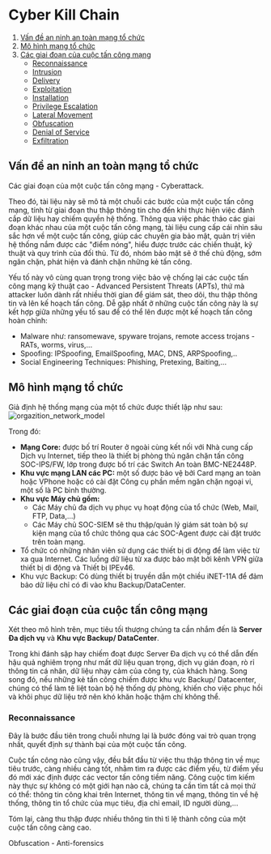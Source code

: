 # Cyber Kill Chain
1. [Vấn đề an ninh an toàn mạng tổ chức](#Vấn-đề-an-ninh-an-toàn-mạng-tổ-chức)
2. [Mô hình mạng tổ chức](Mô-hình-mạng-tổ-chức)
3. [Các giai đoạn của cuộc tấn công mạng](#Các-giai-đoạn-của-cuộc-tấn-công-mạng)
    - [Reconnaissance](#Reconnaissance)
    - [Intrusion](#Intrusion)
    - [Delivery](#Delivery)
    - [Exploitation](#Exploitation)
    - [Installation](#Installation)
    - [Privilege Escalation](#Privilege-Escalation)
    - [Lateral Movement](#Lateral-Movement)
    - [Obfuscation](#Obfuscation)
    - [Denial of Service](#Denial-of-Service)
    - [Exfiltration](#Exfiltration)
## Vấn đề an ninh an toàn mạng tổ chức

Các giai đoạn của một cuộc tấn công mạng - Cyberattack. 

Theo đó, tài liệu này sẽ mô tả một chuỗi các bước của một cuộc tấn công mạng, tính từ giai đoạn thu thập thông tin cho đến khi thực hiện việc đánh cắp dữ liệu hay chiếm quyền hệ thống. Thông qua việc phác thảo các giai đoạn khác nhau của một cuộc tấn công mạng, tài liệu cung cấp cái nhìn sâu sắc hơn về một cuộc tấn công, giúp các chuyên gia bảo mật, quản trị viên hệ thống nắm được các "điểm nóng", hiểu được trước các chiến thuật, kỹ thuật và quy trình của đối thủ. Từ đó, nhóm bảo mật sẽ ở thế chủ động, sớm ngăn chặn, phát hiện và đánh chặn những kẻ tấn công.

Yếu tố này vô cùng quan trọng trong việc bảo vệ chống lại các cuộc tấn công mạng kỹ thuật cao - Advanced Persistent Threats (APTs), thứ mà attacker luôn dành rất nhiều thời gian để giám sát, theo dõi, thu thập thông tin và lên kế hoạch tấn công. Dễ gặp nhất ở những cuộc tấn công này là sự kết hợp giữa những yếu tố sau để có thể lên được một kế hoạch tấn công hoàn chỉnh:
- Malware như: ransomewave, spyware trojans, remote access trojans - RATs, worms, virus,...
- Spoofing: IPSpoofing, EmailSpoofing, MAC, DNS, ARPSpoofing,..
- Social Engineering Techniques: Phishing, Pretexing, Baiting,...
## Mô hình mạng tổ chức
Giả định hệ thống mạng của một tổ chức được thiết lập như sau:
![orgazition_network_model](https://github.com/thotrangyeuduoi/template/blob/master/example_attack/ima/organization_network_model.png)

Trong đó:
- **Mạng Core:** được bố trí Router ở ngoài cùng kết nối với Nhà cung cấp Dịch vụ Internet, tiếp theo là thiết bị phòng thủ ngăn chặn tấn công SOC-IPS/FW, lớp trong được bố trí các Switch An toàn
BMC-NE2448P.
- **Khu vực mạng LAN các PC:** một số được bảo vệ bởi Card mạng an toàn hoặc VPhone hoặc có cài đặt Công cụ phần mềm ngăn chặn ngoại vi, một số là PC bình thường.
- **Khu vực Máy chủ gồm:**
  + Các Máy chủ đa dịch vụ phục vụ hoạt động của tổ chức (Web, Mail, FTP, Data,...)
  + Các Máy chủ SOC-SIEM sẽ thu thập/quản lý giám sát toàn bộ sự kiện mạng của tổ chức thông qua các SOC-Agent được cài đặt trước trên toàn mạng.
- Tổ chức có những nhân viên sử dụng các thiết bị di động để làm việc từ xa qua Internet. Các
luồng dữ liệu từ xa được bảo mật bởi kênh VPN giữa thiết bị di động và Thiết bị IPEv46.
- Khu vực Backup: Có dùng thiết bị truyền dẫn một chiều iNET-11A để đảm bảo dữ liệu chỉ có đi
vào khu Backup/DataCenter.
## Các giai đoạn của cuộc tấn công mạng
Xét theo mô hình trên, mục tiêu tối thượng chúng ta cần nhắm đến là **Server Đa dịch vụ** và **Khu vực Backup/ DataCenter**. 

Trong khi đánh sập hay chiếm đoạt được Server Đa dịch vụ có thể dẫn đến hậu quả nghiêm trọng như mất dữ liệu quan trọng, dịch vụ gián đoạn, rò rỉ thông tin cá nhân, dữ liệu nhạy cảm của công ty, của khách hàng. Song song đó, nếu những kẻ tấn công chiếm được khu vực Backup/ Datacenter, chúng có thể làm tê liệt toàn bộ hệ thống dự phòng, khiến cho việc phục hồi và khôi phục dữ liệu trở nên khó khăn hoặc thậm chí không thể.
### Reconnaissance
Đây là bước đầu tiên trong chuỗi nhưng lại là bước đóng vai trò quan trọng nhất, quyết định sự thành bại của một cuộc tấn công. 

Cuộc tấn công nào cũng vậy, đều bắt đầu từ việc thu thập thông tin về mục tiêu trước, càng nhiều càng tốt, nhằm tìm ra được các điểm yếu, từ điểm yếu đó mới xác định được các vector tấn công tiềm năng. Công cuộc tìm kiếm này thực sự không có một giới hạn nào cả, chúng ta cần tìm tất cả mọi thứ có thể: thông tin công khai trên Internet, thông tin về mạng, thông tin về hệ thống, thông tin tổ chức của mục tiêu, địa chỉ email, ID người dùng,...

Tóm lại, càng thu thập được nhiều thông tin thì tỉ lệ thành công của một cuộc tấn công càng cao. 












Obfuscation - Anti-forensics 
